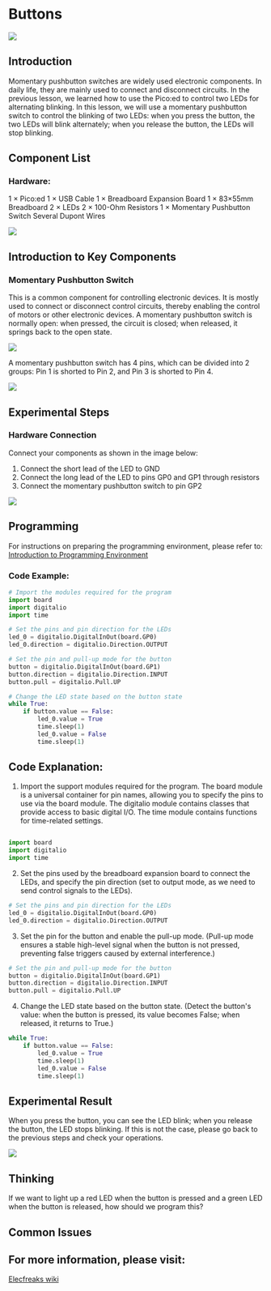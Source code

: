 ﻿---
sidebar_position: 5
sidebar_label: Buttons
---

# Buttons

![](https://wiki-media-ef.oss-cn-hongkong.aliyuncs.com/docs/pico/picoed/circuit-design/picoed-starter-kit/images/pico-ed-starter-kit-case-02-01.png)

## Introduction
Momentary pushbutton switches are widely used electronic components. In daily life, they are mainly used to connect and disconnect circuits. In the previous lesson, we learned how to use the Pico:ed to control two LEDs for alternating blinking. In this lesson, we will use a momentary pushbutton switch to control the blinking of two LEDs: when you press the button, the two LEDs will blink alternately; when you release the button, the LEDs will stop blinking.

## Component List

### Hardware:
1 × Pico:ed
1 × USB Cable
1 × Breadboard Expansion Board
1 × 83×55mm Breadboard
2 × LEDs
2 × 100-Ohm Resistors
1 × Momentary Pushbutton Switch
Several Dupont Wires

![](https://wiki-media-ef.oss-cn-hongkong.aliyuncs.com/docs/pico/picoed/circuit-design/picoed-starter-kit/images/pico-ed-starter-kit-case-02-02.png)

## Introduction to Key Components

### Momentary Pushbutton Switch
This is a common component for controlling electronic devices. It is mostly used to connect or disconnect control circuits, thereby enabling the control of motors or other electronic devices. A momentary pushbutton switch is normally open: when pressed, the circuit is closed; when released, it springs back to the open state.

![](https://wiki-media-ef.oss-cn-hongkong.aliyuncs.com/docs/pico/picoed/circuit-design/picoed-starter-kit/images/pico-ed-starter-kit-case-02-03.png)

A momentary pushbutton switch has 4 pins, which can be divided into 2 groups: Pin 1 is shorted to Pin 2, and Pin 3 is shorted to Pin 4.

![](https://wiki-media-ef.oss-cn-hongkong.aliyuncs.com/docs/pico/picoed/circuit-design/picoed-starter-kit/images/pico-ed-starter-kit-case-02-04.png)

## Experimental Steps

### Hardware Connection
Connect your components as shown in the image below:
1. Connect the short lead of the LED to GND
2. Connect the long lead of the LED to pins GP0 and GP1 through resistors
3. Connect the momentary pushbutton switch to pin GP2

![](https://wiki-media-ef.oss-cn-hongkong.aliyuncs.com/docs/pico/pico-starter-kit/images/pico-starter-kit-case-02-08.png)

## Programming

For instructions on preparing the programming environment, please refer to: [Introduction to Programming Environment](https://www.yuque.com/elecfreaks-learn/picoed/er7nuh)

### Code Example:
```python
# Import the modules required for the program
import board
import digitalio
import time

# Set the pins and pin direction for the LEDs
led_0 = digitalio.DigitalInOut(board.GP0)
led_0.direction = digitalio.Direction.OUTPUT

# Set the pin and pull-up mode for the button
button = digitalio.DigitalInOut(board.GP1)
button.direction = digitalio.Direction.INPUT
button.pull = digitalio.Pull.UP

# Change the LED state based on the button state
while True:
    if button.value == False:
        led_0.value = True
        time.sleep(1)
        led_0.value = False
        time.sleep(1)

```
## Code Explanation:
1. Import the support modules required for the program. The board module is a universal container for pin names, allowing you to specify the pins to use via the board module. The digitalio module contains classes that provide access to basic digital I/O. The time module contains functions for time-related settings.

```python

import board
import digitalio
import time

```

2. Set the pins used by the breadboard expansion board to connect the LEDs, and specify the pin direction (set to output mode, as we need to send control signals to the LEDs).

```python
# Set the pins and pin direction for the LEDs
led_0 = digitalio.DigitalInOut(board.GP0)
led_0.direction = digitalio.Direction.OUTPUT
```

3. Set the pin for the button and enable the pull-up mode. (Pull-up mode ensures a stable high-level signal when the button is not pressed, preventing false triggers caused by external interference.)

```python
# Set the pin and pull-up mode for the button
button = digitalio.DigitalInOut(board.GP1)
button.direction = digitalio.Direction.INPUT
button.pull = digitalio.Pull.UP
```

4. Change the LED state based on the button state. (Detect the button's value: when the button is pressed, its value becomes False; when released, it returns to True.)

```python
while True:
    if button.value == False:
        led_0.value = True
        time.sleep(1)
        led_0.value = False
        time.sleep(1)
```
## Experimental Result
When you press the button, you can see the LED blink; when you release the button, the LED stops blinking. If this is not the case, please go back to the previous steps and check your operations.

![](https://wiki-media-ef.oss-cn-hongkong.aliyuncs.com/docs/pico/pico-starter-kit/images/pico-starter-kit-case-02.gif)


## Thinking
If we want to light up a red LED when the button is pressed and a green LED when the button is released, how should we program this?

## Common Issues

## For more information, please visit:
[Elecfreaks wiki](https://www.elecfreaks.com/learn-en/)
